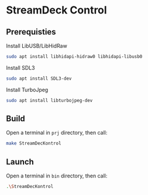 # StreamDeck Control

## Prerequisties

Install LibUSB/LibHidRaw
```bash
sudo apt install libhidapi-hidraw0 libhidapi-libusb0
```

Install SDL3
```bash
sudo apt install SDL3-dev
```

Install TurboJpeg
```bash
sudo apt install libturbojpeg-dev
```

## Build

Open a terminal in `prj` directory, then call:
```bash
make StreamDecKontrol
```

## Launch

Open a terminal in `bin` directory, then call:
```bash
.\StreamDecKontrol
```
